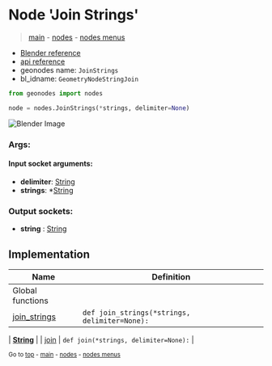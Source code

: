 # Node 'Join Strings'

> [main](../structure.md) - [nodes](nodes.md) - [nodes menus](nodes_menus.md)

- [Blender reference](https://docs.blender.org/manual/en/latest/modeling/geometry_nodes/text/join_strings.html)
- [api reference](https://docs.blender.org/api/current/bpy.types.GeometryNodeStringJoin.html)
- geonodes name: `JoinStrings`
- bl_idname: `GeometryNodeStringJoin`

```python
from geonodes import nodes

node = nodes.JoinStrings(*strings, delimiter=None)
```

![Blender Image](https://docs.blender.org/manual/en/latest/_images/node-types_GeometryNodeStringJoin.webp)

### Args:

#### Input socket arguments:

- **delimiter**: [String](String.md)
- **strings**: *[String](String.md)

### Output sockets:

- **string** : [String](String.md)

## Implementation

| Name | Definition |
|------|------------|
| Global functions |
| [join_strings](A.md#join_strings) | `def join_strings(*strings, delimiter=None):` |

| **[String](String.md)** |
| [join](String.md#join) | `def join(*strings, delimiter=None):` |

<sub>Go to [top](#node-Join-Strings) - [main](../structure.md) - [nodes](nodes.md) - [nodes menus](nodes_menus.md)</sub>

